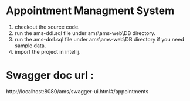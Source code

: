 # Appointment Managment System

 1. checkout the source code.
 2. run the ams-ddl.sql file under ams\ams-web\DB directory.
 3. run the ams-dml.sql file under ams\ams-web\DB directory if you need sample data.
 4. import the project in intellij.
  

# Swagger doc url :
http://localhost:8080/ams/swagger-ui.html#/appointments


